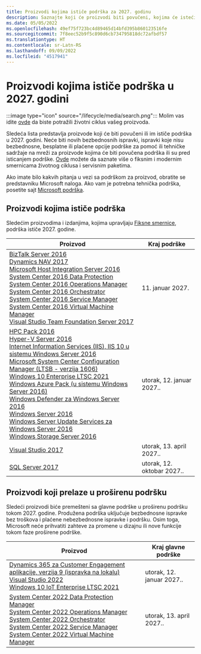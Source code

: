 ```yaml
---
title: Proizvodi kojima ističe podrška za 2027. godinu
description: Saznajte koji će proizvodi biti povučeni, kojima će isteći podrška ili biti premešteni sa glavne podrške na proširenu podršku u 2027. godini.
ms.date: 05/05/2022
ms.openlocfilehash: 49ef75f723bc4d89465d14bfd395b860123516fe
ms.sourcegitcommit: 7f8eec52b9f5c890d6cb734795818dc72afbdf57
ms.translationtype: HT
ms.contentlocale: sr-Latn-RS
ms.lasthandoff: 09/09/2022
ms.locfileid: "4517941"
---
```

# <a name="products-ending-support-in-2027"></a>Proizvodi kojima ističe podrška u 2027. godini

:::image type="icon" source="/lifecycle/media/search.png":::
Molim vas idite [ovde](/lifecycle/products/) da biste potražili životni ciklus vašeg proizvoda.

Sledeća lista predstavlja proizvode koji će biti povučeni ili im ističe podrška u 2027. godini. Neće biti novih bezbednosnih ispravki, ispravki koje nisu bezbednosne, besplatne ili plaćene opcije podrške za pomoć ili tehničke sadržaje na mreži za proizvode kojima će biti povučena podrška ili su pred isticanjem podrške. [Ovde](/lifecycle/overview/product-end-of-support-overview) možete da saznate više o fiksnim i modernim smernicama životnog ciklusa i servisnim paketima.

Ako imate bilo kakvih pitanja u vezi sa podrškom za proizvod, obratite se predstavniku Microsoft naloga. Ako vam je potrebna tehnička podrška, posetite sajt [Microsoft podrška](https://support.microsoft.com/contactus/?ws=support).





## <a name="products-reaching-end-of-support"></a>Proizvodi kojima ističe podrška

Sledećim proizvodima i izdanjima, kojima upravljaju [Fiksne smernice](/lifecycle/policies/fixed), podrška ističe 2027. godine.

| Proizvod | Kraj podrške |
| --- | --- |
| [BizTalk Server 2016](/lifecycle/products/biztalk-server-2016?branch=live)<br>[Dynamics NAV 2017](/lifecycle/products/dynamics-nav-2017?branch=live)<br>[Microsoft Host Integration Server 2016](/lifecycle/products/microsoft-host-integration-server-2016?branch=live)<br>[System Center 2016 Data Protection](/lifecycle/products/system-center-2016-data-protection?branch=live)<br>[System Center 2016 Operations Manager](/lifecycle/products/system-center-2016-operations-manager?branch=live)<br>[System Center 2016 Orchestrator](/lifecycle/products/system-center-2016-orchestrator?branch=live)<br>[System Center 2016 Service Manager](/lifecycle/products/system-center-2016-service-manager?branch=live)<br>[System Center 2016 Virtual Machine Manager](/lifecycle/products/system-center-2016-virtual-machine-manager?branch=live)<br>[Visual Studio Team Foundation Server 2017](/lifecycle/products/visual-studio-team-foundation-server-2017?branch=live)<br> | 11. januar 2027. |
| [HPC Pack 2016](/lifecycle/products/hpc-pack-2016?branch=live)<br>[Hyper-V Server 2016](/lifecycle/products/hyperv-server-2016?branch=live)<br>[Internet Information Services (IIS), IIS 10 u sistemu Windows Server 2016](/lifecycle/products/internet-information-services-iis?branch=live)<br>[Microsoft System Center Configuration Manager (LTSB - verzija 1606)](/lifecycle/products/microsoft-system-center-configuration-manager-ltsb-version-1606?branch=live)<br>[Windows 10 Enterprise LTSC 2021](/lifecycle/products/windows-10-enterprise-ltsc-2021?branch=live)<br>[Windows Azure Pack (u sistemu Windows Server 2016)](/lifecycle/products/windows-azure-pack-on-windows-server-2016?branch=live)<br>[Windows Defender za Windows Server 2016](/lifecycle/products/windows-defender-for-windows-server-2016?branch=live)<br>[Windows Server 2016](/lifecycle/products/windows-server-2016?branch=live)<br>[Windows Server Update Services za Windows Server 2016](/lifecycle/products/windows-server-update-services-for-windows-server-2016?branch=live)<br>[Windows Storage Server 2016](/lifecycle/products/windows-storage-server-2016?branch=live)<br> | utorak, 12. januar 2027.. |
| [Visual Studio 2017](/lifecycle/products/visual-studio-2017?branch=live)<br> | utorak, 13. april 2027.. |
| [SQL Server 2017](/lifecycle/products/sql-server-2017?branch=live)<br> | utorak, 12. oktobar 2027.. |


## <a name="products-moving-to-extended-support"></a>Proizvodi koji prelaze u proširenu podršku

Sledeći proizvodi biće premešteni sa glavne podrške u proširenu podršku tokom 2027. godine. Produžena podrška uključuje bezbednosne ispravke bez troškova i plaćene nebezbednosne ispravke i podršku. Osim toga, Microsoft neće prihvatiti zahteve za promene u dizajnu ili nove funkcije tokom faze proširene podrške.

| Proizvod | Kraj glavne podrške |
| --- | --- |
| [Dynamics 365 za Customer Engagement aplikacije, verzija 9 (ispravka na lokalu)](/lifecycle/products/dynamics-365-for-customer-engagement-apps-version-9-onpremises-update?branch=live)<br>[Visual Studio 2022](/lifecycle/products/visual-studio-2022?branch=live)<br>[Windows 10 IoT Enterprise LTSC 2021](/lifecycle/products/windows-10-iot-enterprise-ltsc-2021?branch=live)<br> | utorak, 12. januar 2027.. |
| [System Center 2022 Data Protection Manager](/lifecycle/products/system-center-2022-data-protection-manager?branch=live)<br>[System Center 2022 Operations Manager](/lifecycle/products/system-center-2022-operations-manager?branch=live)<br>[System Center 2022 Orchestrator](/lifecycle/products/system-center-2022-orchestrator?branch=live)<br>[System Center 2022 Service Manager](/lifecycle/products/system-center-2022-service-manager?branch=live)<br>[System Center 2022 Virtual Machine Manager](/lifecycle/products/system-center-2022-virtual-machine-manager?branch=live)<br> | utorak, 13. april 2027.. |
